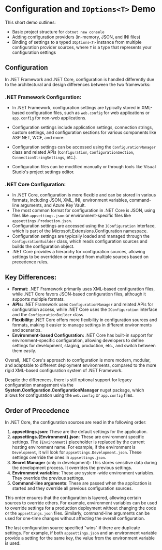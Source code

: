 # Configuration and `IOptions<T>` Demo

This short demo outlines:

- Basic project structure for `dotnet new console`
- Adding configuration providers (in-memory, JSON, and INI files)
- Binding of settings to a typed `IOptions<T>` instance from multiple configuration provider sources, where `T` is a type that represents your configuration settings

## Configuration

In .NET Framework and .NET Core, configuration is handled differently due to the architectural and design differences between the two frameworks:

### .NET Framework Configuration:
  
  - In .NET Framework, configuration settings are typically stored in XML-based configuration files, such as `web.config` for web applications or `app.config` for non-web applications.
    
  - Configuration settings include application settings, connection strings, custom settings, and configuration sections for various components like ASP.NET, WCF, and more.
    
  - Configuration settings can be accessed using the `ConfigurationManager` class and related APIs (`Configuration`, `ConfigurationSection`, `ConnectionStringSettings`, etc.).
    
  - Configuration files can be modified manually or through tools like Visual Studio's project settings editor.
    
### .NET Core Configuration:
  
  - In .NET Core, configuration is more flexible and can be stored in various formats, including JSON, XML, INI, environment variables, command-line arguments, and Azure Key Vault.
  - The most common format for configuration in .NET Core is JSON, using files like `appsettings.json` or environment-specific files like `appsettings.Production.json`.
  - Configuration settings are accessed using the `IConfiguration` interface, which is part of the Microsoft.Extensions.Configuration namespace.
  - Configuration settings are typically loaded and managed through the `ConfigurationBuilder` class, which reads configuration sources and builds the configuration object.
  - .NET Core provides a hierarchy for configuration sources, allowing settings to be overridden or merged from multiple sources based on precedence rules.

## Key Differences:

- **Format:** .NET Framework primarily uses XML-based configuration files, while .NET Core favors JSON-based configuration files, although it supports multiple formats.
- **APIs:** .NET Framework uses `ConfigurationManager` and related APIs for configuration access, while .NET Core uses the `IConfiguration` interface and the `ConfigurationBuilder` class.
- **Flexibility:** .NET Core offers more flexibility in configuration sources and formats, making it easier to manage settings in different environments and scenarios.
- **Environment-based Configuration:** .NET Core has built-in support for environment-specific configuration, allowing developers to define settings for development, staging, production, etc., and switch between them easily.

Overall, .NET Core's approach to configuration is more modern, modular, and adaptable to different deployment environments, compared to the more rigid XML-based configuration system of .NET Framework.

Despite the differences, there is still optional support for legacy configuration management via the **System.Configuration.ConfigurationManager** nuget package, which allows for configuration using the `web.config` or `app.config` files.

## Order of Precedence

In .NET Core, the configuration sources are read in the following order:

1. **appsettings.json**: These are the default settings for the application.
2. **appsettings.{Environment}.json**: These are environment specific settings. The `{Environment}` placeholder is replaced by the current hosting environment name. For example, if the environment is `Development`, it will look for `appsettings.Development.json`. These settings override the ones in `appsettings.json`.
3. **Secret Manager** (only in development): This stores sensitive data during the development process. It overrides the previous settings.
4. **Environment variables**: These are system-wide environment variables. They override the previous settings.
5. **Command-line arguments**: These are passed when the application is started and they override all previous configuration sources.

This order ensures that the configuration is layered, allowing certain sources to override others. For example, environment variables can be used to override settings for a production deployment without changing the code or the `appsettings.json` files. Similarly, command-line arguments can be used for one-time changes without affecting the overall configuration. 

The last configuration source specified "wins" if there are duplicate settings. For example, if both `appsettings.json` and an environment variable provide a setting for the same key, the value from the environment variable is used. 